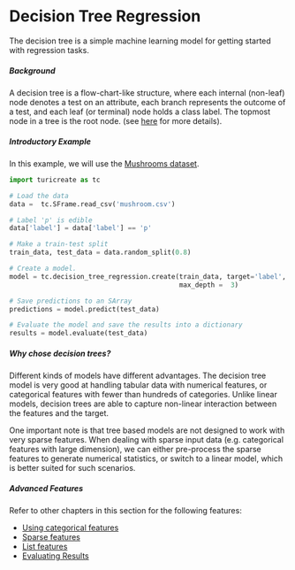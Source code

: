# Decision Tree Regression 
The decision tree is a simple machine learning model for getting started 
with regression tasks. 

##### Background
A decision tree is a flow-chart-like structure, where each internal (non-leaf)
node denotes a test on an attribute, each branch represents the outcome of a
test, and each leaf (or terminal) node holds a class label. The topmost node
in a tree is the root node. (see [here](https://en.wikipedia.org/wiki/Decision_tree_learning) 
for more details).

##### Introductory Example

In this example, we will use the [Mushrooms dataset](https://archive.ics.uci.edu/ml/datasets/mushroom).

```python
import turicreate as tc

# Load the data
data =  tc.SFrame.read_csv('mushroom.csv')

# Label 'p' is edible
data['label'] = data['label'] == 'p'

# Make a train-test split
train_data, test_data = data.random_split(0.8)

# Create a model.
model = tc.decision_tree_regression.create(train_data, target='label',
                                           max_depth =  3)

# Save predictions to an SArray
predictions = model.predict(test_data)

# Evaluate the model and save the results into a dictionary
results = model.evaluate(test_data)
```

##### Why chose decision trees?

Different kinds of models have different advantages. The decision tree
model is very good at handling tabular data with numerical features, or
categorical features with fewer than hundreds of categories. Unlike
linear models, decision trees are able to capture non-linear interaction
between the features and the target.

One important note is that tree based models are not designed to work
with very sparse features. When dealing with sparse input data (e.g.
categorical features with large dimension), we can either pre-process
the sparse features to generate numerical statistics, or switch to a
linear model, which is better suited for such scenarios.

##### Advanced Features

Refer to other chapters in this section for the following features:

* [Using categorical features](linear-regression.md#linregr-categorical-features)
* [Sparse features](linear-regression.md#linregr-sparse-features)
* [List features](linear-regression.md#linregr-list-features)
* [Evaluating Results](logistic-regression.md#logregr-evaluation)
